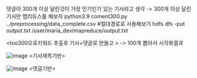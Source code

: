 댓글이 300개 이상 달린것이 가장 인기인기 있는 기사라고 생각 -> 300개 이상 달린 기사만 맵리듀스를 해보자
python3.9 coment300.py ../preprocessing/data_complete.csv #절대경로로 사용해보기
hdfs dfs -put output.txt /user/maria_dev/mapreduce/output.txt

<too300으로키워드 추출후 기사+댓글로 만들고  > -> 100개 뽑아서 시각화결과

![image](https://github.com/user-attachments/assets/decfeb81-4264-46b5-9e5e-77e52a20905a)
<기사제목기반>

![image](https://github.com/user-attachments/assets/e6176f50-cebe-44cb-b37d-e3568f0a5c28)
<뎃글기반>
